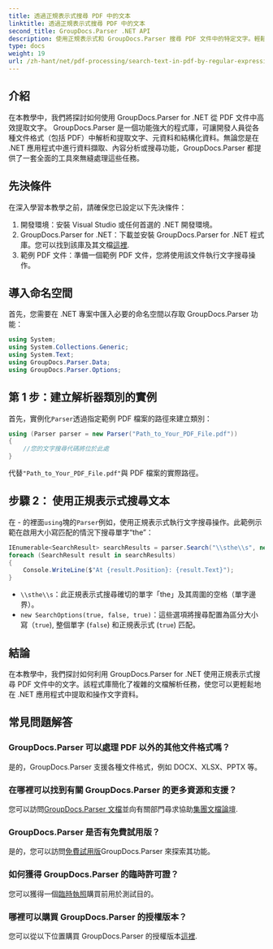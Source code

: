 ```yaml
---
title: 透過正規表示式搜尋 PDF 中的文本
linktitle: 透過正規表示式搜尋 PDF 中的文本
second_title: GroupDocs.Parser .NET API
description: 使用正規表示式和 GroupDocs.Parser 搜尋 PDF 文件中的特定文字。輕鬆擷取、分析和操作 PDF 文字。
type: docs
weight: 19
url: /zh-hant/net/pdf-processing/search-text-in-pdf-by-regular-expression/
---
```

## 介紹
在本教學中，我們將探討如何使用 GroupDocs.Parser for .NET 從 PDF 文件中高效提取文字。 GroupDocs.Parser 是一個功能強大的程式庫，可讓開發人員從各種文件格式（包括 PDF）中解析和提取文字、元資料和結構化資料。無論您是在 .NET 應用程式中進行資料擷取、內容分析或搜尋功能，GroupDocs.Parser 都提供了一套全面的工具來無縫處理這些任務。
## 先決條件
在深入學習本教學之前，請確保您已設定以下先決條件：
1. 開發環境：安裝 Visual Studio 或任何首選的 .NET 開發環境。
2.  GroupDocs.Parser for .NET：下載並安裝 GroupDocs.Parser for .NET 程式庫。您可以找到該庫及其文檔[這裡](https://releases.groupdocs.com/parser/net/).
3. 範例 PDF 文件：準備一個範例 PDF 文件，您將使用該文件執行文字搜尋操作。

## 導入命名空間
首先，您需要在 .NET 專案中匯入必要的命名空間以存取 GroupDocs.Parser 功能：
```csharp
using System;
using System.Collections.Generic;
using System.Text;
using GroupDocs.Parser.Data;
using GroupDocs.Parser.Options;
```
## 第 1 步：建立解析器類別的實例
首先，實例化`Parser`透過指定範例 PDF 檔案的路徑來建立類別：
```csharp
using (Parser parser = new Parser("Path_to_Your_PDF_File.pdf"))
{
    //您的文字搜尋代碼將位於此處
}
```
代替`"Path_to_Your_PDF_File.pdf"`與 PDF 檔案的實際路徑。
## 步驟 2： 使用正規表示式搜尋文本
在 - 的裡面`using`塊的`Parser`例如，使用正規表示式執行文字搜尋操作。此範例示範在啟用大小寫匹配的情況下搜尋單字“the”：
```csharp
IEnumerable<SearchResult> searchResults = parser.Search("\\sthe\\s", new SearchOptions(true, false, true));
foreach (SearchResult result in searchResults)
{
    Console.WriteLine($"At {result.Position}: {result.Text}");
}
```
- `\\sthe\\s`：此正規表示式搜尋確切的單字「the」及其周圍的空格（單字邊界）。
- `new SearchOptions(true, false, true)`：這些選項將搜尋配置為區分大小寫（`true`), 整個單字 (`false`) 和正規表示式 (`true`) 匹配。

## 結論
在本教學中，我們探討如何利用 GroupDocs.Parser for .NET 使用正規表示式搜尋 PDF 文件中的文字。該程式庫簡化了複雜的文檔解析任務，使您可以更輕鬆地在 .NET 應用程式中提取和操作文字資料。

## 常見問題解答
### GroupDocs.Parser 可以處理 PDF 以外的其他文件格式嗎？
是的，GroupDocs.Parser 支援各種文件格式，例如 DOCX、XLSX、PPTX 等。
### 在哪裡可以找到有關 GroupDocs.Parser 的更多資源和支援？
您可以訪問[GroupDocs.Parser 文檔](https://reference.groupdocs.com/parser/net/)並向有關部門尋求協助[集團文檔論壇](https://forum.groupdocs.com/c/parser/17).
### GroupDocs.Parser 是否有免費試用版？
是的，您可以訪問[免費試用版](https://releases.groupdocs.com/)GroupDocs.Parser 來探索其功能。
### 如何獲得 GroupDocs.Parser 的臨時許可證？
您可以獲得一個[臨時執照](https://purchase.groupdocs.com/temporary-license/)購買前用於測試目的。
### 哪裡可以購買 GroupDocs.Parser 的授權版本？
您可以從以下位置購買 GroupDocs.Parser 的授權版本[這裡](https://purchase.groupdocs.com/buy).